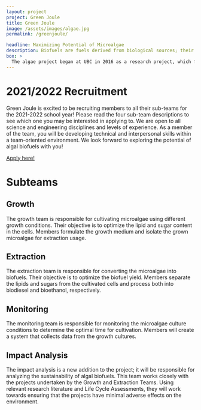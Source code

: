 ```yaml
---
layout: project
project: Green Joule
title: Green Joule
image: /assets/images/algae.jpg
permalink: /greenjoule/

headline: Maximizing Potential of Microalgae
description: Biofuels are fuels derived from biological sources; their renewable nature makes them a promising alternative to fossil fuels. Since the 1950s, algae has been commercially cultivated (mainly for pharmaceutical products) and  recently gained attention as a potential biofuel source. However, due to the price of production, it creates a big limitation for the utilization of algae biofuels. Join us as we work to offset the production cost of algae biofuels by combining algae growth with wastewater treatment and simultaneously extracting carbohydrates and lipids to produce two different types of biofuels.
box: >
  The algae project began at UBC in 2016 as a research project, which focused on the design of a cost-efficient photobioreactor using bioluminescent algae strains. Since the summer of 2017, the focus shifted to the growth and extraction processes; we wanted to combine the different uses of microalgae to maximize production. Algae is one of many feedstocks used to produce biofuels from biomass, as well as a medium used for wastewater treatment to reduce the nitrogen content in secondary effluents. Currently, two types of biofuels can be extracted from algae; biodiesel and bioethanol. Cytosolic lipid bodies contain substantial amounts of triacylglycerides (TAG), which can then be processed into biodiesel via transesterification. Monomeric sugars from carbohydrates can be fermented into bioethanol. Our project aims to combine all three usages of microalgae (reduction of nitrogen content in wastewater, production of biodiesel, and production of bioethanol) into one process. This way, we offset the production cost of algae biofuels by maximizing the products.
---
```


# 2021/2022 Recruitment

<!-- 
Closed for the year!
Contact [greenjoule@ubcenvision.com](mailto:greenjoule@ubcenvision.com) if you have any questions!
-->

Green Joule is excited to be recruiting members to all their sub-teams for the 2021-2022 school year! Please read the four sub-team descriptions to see which one you may be interested in applying to. We are open to all science and engineering disciplines and levels of experience. As a member of the team, you will be developing technical and interpersonal skills within a team-oriented environment. We look forward to exploring the potential of algal biofuels with you!

[Apply here!](https://ubc.ca1.qualtrics.com/jfe/form/SV_2hj52S3Wbl9ztc1)


# Subteams

## Growth
The growth team is responsible for cultivating microalgae using different growth conditions. Their objective is to optimize the lipid and sugar content in the cells. Members formulate the growth medium and isolate the grown microalgae for extraction usage.

## Extraction
The extraction team is responsible for converting the microalgae into biofuels. Their objective is to optimize the biofuel yield. Members separate the lipids and sugars from the cultivated cells and process both into biodiesel and bioethanol, respectively.

## Monitoring
The monitoring team is responsible for monitoring the microalgae culture conditions to determine the optimal time for cultivation. Members will create a system that collects data from the growth cultures.

## Impact Analysis
The impact analysis is a new addition to the project; it will be responsible for analyzing the sustainability of algal biofuels. This team works closely with the projects undertaken by the Growth and Extraction Teams. Using relevant research literature and Life Cycle Assessments,  they will work towards ensuring that the projects have minimal adverse effects on the environment.